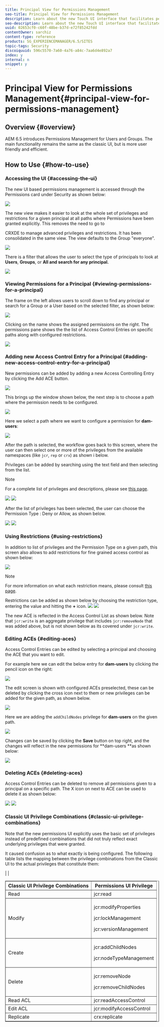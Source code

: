 ```yaml
---
title: Principal View for Permissions Management
seo-title: Principal View for Permissions Management
description: Learn about the new Touch UI interface that facilitates permissions management.
seo-description: Learn about the new Touch UI interface that facilitates permissions management.
uuid: 02653cf0-c60f-48be-b37d-e72f85242fdd
contentOwner: sarchiz
content-type: reference
products: SG_EXPERIENCEMANAGER/6.5/SITES
topic-tags: Security
discoiquuid: 596c5570-7a60-4a76-a84c-7aa6d4e892a7
index: y
internal: n
snippet: y
---
```


# Principal View for Permissions Management{#principal-view-for-permissions-management}

## Overview {#overview}

AEM 6.5 introduces Permissions Management for Users and Groups. The main functionality remains the same as the classic UI, but is more user friendly and efficient.

## How to Use {#how-to-use}

### Accessing the UI {#accessing-the-ui}

The new UI based permissions management is accessed through the Permissions card under Security as shown below:

![](assets/screen_shot_2019-03-17at63333pm.png)

The new view makes it easier to look at the whole set of privileges and restrictions for a given principal at all paths where Permissions have been granted explicitly. This removes the need to go to

CRXDE to manage advanced privileges and restrictions. It has been consolidated in the same view. The view defaults to the Group "everyone".

![](assets/unu-1.png)

There is a filter that allows the user to select the type of principals to look at **Users**, **Groups**, or **All **and search for any principal**.**

![](assets/image2019-3-20_23-52-51.png)

### Viewing Permissions for a Principal {#viewing-permissions-for-a-principal}

The frame on the left allows users to scroll down to find any principal or search for a Group or a User based on the selected filter, as shown below:

![](assets/doi-1.png)

Clicking on the name shows the assigned permissions on the right. The permissions pane shows the the list of Access Control Entries on specific paths along with configured restrictions.

![](assets/trei-1.png)

### Adding new Access Control Entry for a Principal {#adding-new-access-control-entry-for-a-principal}

New permissions can be added by adding a new Access Controlling Entry by clicking the Add ACE button.

![](assets/patru.png)

This brings up the window shown below, the next step is to choose a path where the permission needs to be configured.

![](assets/cinci-1.png)

Here we select a path where we want to configure a permission for **dam-users**:

![](assets/sase-1.png)

After the path is selected, the workflow goes back to this screen, where the user can then select one or more of the privileges from the available namespaces (like `jcr`, `rep` or `crx`) as shown i below.

Privileges can be added by searching using the text field and then selecting from the list.

>[!NOTE]
>
>For a complete list of privileges and descriptions, please see [this page](../../../sites/administering/using/user-group-ac-admin.md#access-right-management).

![](assets/image2019-3-21_0-5-47.png) ![](assets/image2019-3-21_0-6-53.png)

After the list of privileges has been selected, the user can choose the Permission Type : Deny or Allow, as shown below.

![](assets/screen_shot_2019-03-17at63938pm.png) ![](assets/screen_shot_2019-03-17at63947pm.png)

### Using Restrictions {#using-restrictions}

In addition to list of privileges and the Permission Type on a given path, this screen also allows to add restrictions for fine grained access control as shown below:

![](assets/image2019-3-21_1-4-14.png)

>[!NOTE]
>
>For more information on what each restriction means, please consult [this page](../../../sites/administering/using/user-group-ac-admin.md#restrictions).

Restrictions can be added as shown below by choosing the restriction type, entering the value and hitting the **+** icon. ![](assets/sapte-1.png) ![](assets/opt-1.png)

The new ACE is reflected in the Access Control List as shown below. Note that `jcr:write` is an aggregate privilege that includes `jcr:removeNode` that was added above, but is not shown below as its covered under `jcr:write`.

### Editing ACEs {#editing-aces}

Access Control Entries can be edited by selecting a principal and choosing the ACE that you want to edit.

For example here we can edit the below entry for **dam-users** by clicking the pencil icon on the right:

![](assets/image2019-3-21_0-35-39.png)

The edit screen is shown with configured ACEs preselected, these can be deleted by clicking the cross icon next to them or new privileges can be added for the given path, as shown below.

![](assets/noua-1.png)

Here we are adding the `addChildNodes` privilege for **dam-users** on the given path.

![](assets/image2019-3-21_0-45-35.png)

Changes can be saved by clicking the **Save** button on top right, and the changes will reflect in the new permissions for **dam-users **as shown below:

![](assets/zece-1.png)

### Deleting ACEs {#deleting-aces}

Access Control Entries can be deleted to remove all permissions given to a principal on a specific path. The X icon on next to ACE can be used to delete it as shown below:

![](assets/image2019-3-21_0-53-19.png) ![](assets/unspe.png)

### Classic UI Privilege Combinations {#classic-ui-privilege-combinations}

Note that the new permissions UI explicitly uses the basic set of privileges instead of predefined combinations that did not truly reflect exact underlying privileges that were granted.

It caused confusion as to what exactly is being configured. The following table lists the mapping between the privilege combinations from the Classic UI to the actual privileges that constitute them:

| 
|

<table border="1" cellpadding="1" cellspacing="0" width="100%"> 
 <tbody>
  <tr>
   <th>Classic UI Privilege Combinations</th> 
   <th>Permissions UI Privilege</th> 
  </tr>
  <tr>
   <td>Read</td> 
   <td><span class="code">jcr:read</span></td> 
  </tr>
  <tr>
   <td>Modify</td> 
   <td><p><span class="code">jcr:modifyProperties</span></p> <p><span class="code">jcr:lockManagement</span></p> <p><span class="code">jcr:versionManagement</span></p> </td> 
  </tr>
  <tr>
   <td>Create</td> 
   <td><p><span class="code">jcr:addChildNodes</span></p> <p><span class="code">jcr:nodeTypeManagement</span></p> </td> 
  </tr>
  <tr>
   <td>Delete</td> 
   <td><p><span class="code">jcr:removeNode</span></p> <p><span class="code">jcr:removeChildNodes</span></p> </td> 
  </tr>
  <tr>
   <td>Read ACL</td> 
   <td><span class="code">jcr:readAccessControl</span></td> 
  </tr>
  <tr>
   <td>Edit ACL</td> 
   <td><span class="code">jcr:modifyAccessControl</span></td> 
  </tr>
  <tr>
   <td>Replicate</td> 
   <td><span class="code">crx:replicate</span></td> 
  </tr>
 </tbody>
</table>

